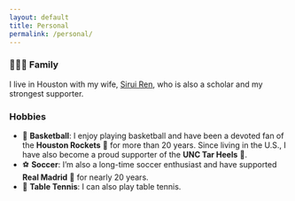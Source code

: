 ```yaml
---
layout: default
title: Personal
permalink: /personal/
---
```

 

<h3>👨‍👩‍👧 Family</h3>
<p>
  I live in Houston with my wife, <a href="https://siruiruiren.github.io/academic-website">Sirui Ren</a>, who is also a scholar and my strongest supporter.
</p>

<h3> Hobbies</h3>
<ul>
  <li>
    🏀 <strong>Basketball</strong>: I enjoy playing basketball and have been a devoted fan of the <strong>Houston Rockets</strong> 🚀 for more than 20 years. Since living in the U.S., I have also become a proud supporter of the <strong>UNC Tar Heels</strong> 🐏.
  </li>
  <li>
    ⚽ <strong>Soccer</strong>: I’m also a long-time soccer enthusiast and have supported <strong>Real Madrid</strong> 👑 for nearly 20 years. 
  </li>
  <li>
    🏓 <strong>Table Tennis</strong>: I can also play table tennis.
  </li>
</ul>


